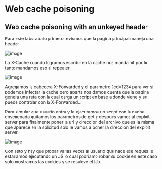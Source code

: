 # Web cache poisoning


## Web cache poisoning with an unkeyed header


Para este laboratorio primero revismos que la pagina principal maneja una header 

![image](https://user-images.githubusercontent.com/63270579/199336600-db300a36-f0be-46bc-b5a0-bc450656f1ff.png)

La X-Cache cuando logramos escribir en la cache nos manda hit por lo tanto mandamos eso al repeater

![image](https://user-images.githubusercontent.com/63270579/199336871-23dfa0c6-ac17-482d-9f30-2d833d5de5d0.png)

 Agregamos la cabecera X-Forwarded y el parametro ?cd=1234 para ver si podemos infectar la cache pero aparte nos damos cuenta
 que la pagina genera una ruta con la cual carga un script en base a donde viene y se puede controlar con la X-Forwarded...
 
 Para simular que usuario entra y le ejecutamos un script con la cache envenenada quitamos los parametros de get y despues vamos al exploit server
 para finalmente poner la url y direccion del archivo que es la misma que aparece en la solicitud solo le vamos a poner la direccion del 
 exploit server.
 
 ![image](https://user-images.githubusercontent.com/63270579/199347595-73e0b5a2-de4d-47eb-98a6-4e5bb681abe9.png)

Con esto y hay que probar varias veces al usuario que hace ese reques le estariamos ejecutando un JS lo cual podriamo robar su cookie en este 
caso solo mostramos las cookies y se resuleve el lab.






















